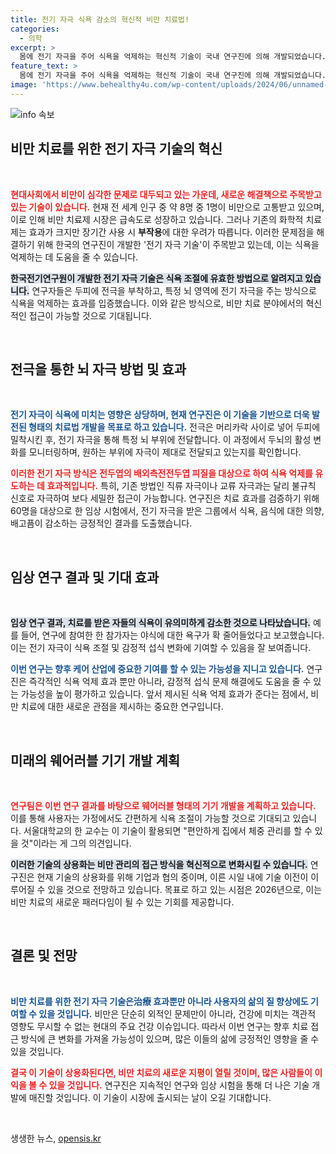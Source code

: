 ```yaml
---
title: 전기 자극 식욕 감소의 혁신적 비만 치료법!
categories:
  - 의학
excerpt: >
  몸에 전기 자극을 주어 식욕을 억제하는 혁신적 기술이 국내 연구진에 의해 개발되었습니다. 이 방법은 기존의 약물치료의 부작용을 피할 수 있는 대안으로, 향후 웨어러블 기기로 상용화될 전망입니다!
feature_text: >
  몸에 전기 자극을 주어 식욕을 억제하는 혁신적 기술이 국내 연구진에 의해 개발되었습니다. 이 방법은 기존의 약물치료의 부작용을 피할 수 있는 대안으로, 향후 웨어러블 기기로 상용화될 전망입니다!
image: 'https://www.behealthy4u.com/wp-content/uploads/2024/06/unnamed-file.png'
---
```


<p><img src="https://www.behealthy4u.com/wp-content/uploads/2024/06/unnamed-file.png" alt="info 속보" /></p>

<h2 data-ke-size="size26">비만 치료를 위한 전기 자극 기술의 혁신</h2>

<p data-ke-size="size16">&nbsp;</p>

<p><b><span style="color: #ee2323;">현대사회에서 비만이 심각한 문제로 대두되고 있는 가운데, 새로운 해결책으로 주목받고 있는 기술이 있습니다.</span></b> 현재 전 세계 인구 중 약 8명 중 1명이 비만으로 고통받고 있으며, 이로 인해 비만 치료제 시장은 급속도로 성장하고 있습니다. 그러나 기존의 화학적 치료제는 효과가 크지만 장기간 사용 시 <b>부작용</b>에 대한 우려가 따릅니다. 이러한 문제점을 해결하기 위해 한국의 연구진이 개발한 '전기 자극 기술'이 주목받고 있는데, 이는 식욕을 억제하는 데 도움을 줄 수 있습니다. </p>

<p><b><span style="background-color: #21538527;">한국전기연구원이 개발한 전기 자극 기술은 식욕 조절에 유효한 방법으로 알려지고 있습니다.</span></b> 연구자들은 두피에 전극을 부착하고, 특정 뇌 영역에 전기 자극을 주는 방식으로 식욕을 억제하는 효과를 입증했습니다. 이와 같은 방식으로, 비만 치료 분야에서의 혁신적인 접근이 가능할 것으로 기대됩니다.</p>

<p data-ke-size="size16">&nbsp;</p>

<h2 data-ke-size="size26">전극을 통한 뇌 자극 방법 및 효과</h2>

<p data-ke-size="size16">&nbsp;</p>

<p><b><span style="color: #1a5490;">전기 자극이 식욕에 미치는 영향은 상당하며, 현재 연구진은 이 기술을 기반으로 더욱 발전된 형태의 치료법 개발을 목표로 하고 있습니다.</span></b> 전극은 머리카락 사이로 넣어 두피에 밀착시킨 후, 전기 자극을 통해 특정 뇌 부위에 전달합니다. 이 과정에서 두뇌의 활성 변화를 모니터링하며, 원하는 부위에 자극이 제대로 전달되고 있는지를 확인합니다.</p>

<p><b><span style="color: #ee2323;">이러한 전기 자극 방식은 전두엽의 배외측전전두엽 피질을 대상으로 하여 식욕 억제를 유도하는 데 효과적입니다.</span></b> 특히, 기존 방법인 직류 자극이나 교류 자극과는 달리 불규칙 신호로 자극하여 보다 세밀한 접근이 가능합니다. 연구진은 치료 효과를 검증하기 위해 60명을 대상으로 한 임상 시험에서, 전기 자극을 받은 그룹에서 식욕, 음식에 대한 의향, 배고픔이 감소하는 긍정적인 결과를 도출했습니다.</p>

<p data-ke-size="size16">&nbsp;</p>

<h2 data-ke-size="size26">임상 연구 결과 및 기대 효과</h2>

<p data-ke-size="size16">&nbsp;</p>

<p><b><span style="background-color: #21538527;">임상 연구 결과, 치료를 받은 자들의 식욕이 유의미하게 감소한 것으로 나타났습니다.</span></b> 예를 들어, 연구에 참여한 한 참가자는 야식에 대한 욕구가 확 줄어들었다고 보고했습니다. 이는 전기 자극이 식욕 조절 및 감정적 섭식 변화에 기여할 수 있음을 잘 보여줍니다.</p>

<p><b><span style="color: #1a5490;">이번 연구는 향후 케어 산업에 중요한 기여를 할 수 있는 가능성을 지니고 있습니다.</span></b> 연구진은 즉각적인 식욕 억제 효과 뿐만 아니라, 감정적 섭식 문제 해결에도 도움을 줄 수 있는 가능성을 높이 평가하고 있습니다. 앞서 제시된 식욕 억제 효과가 준다는 점에서, 비만 치료에 대한 새로운 관점을 제시하는 중요한 연구입니다.</p>

<p data-ke-size="size16">&nbsp;</p>

<h2 data-ke-size="size26">미래의 웨어러블 기기 개발 계획</h2>

<p data-ke-size="size16">&nbsp;</p>

<p><b><span style="color: #ee2323;">연구팀은 이번 연구 결과를 바탕으로 웨어러블 형태의 기기 개발을 계획하고 있습니다.</span></b> 이를 통해 사용자는 가정에서도 간편하게 식욕 조절이 가능할 것으로 기대되고 있습니다. 서울대학교의 한 교수는 이 기술이 활용되면 "편안하게 집에서 체중 관리를 할 수 있을 것"이라는 게 그의 의견입니다.</p>

<p><b><span style="background-color: #21538527;">이러한 기술의 상용화는 비만 관리의 접근 방식을 혁신적으로 변화시킬 수 있습니다.</span></b> 연구진은 현재 기술의 상용화를 위해 기업과 협의 중이며, 이른 시일 내에 기술 이전이 이루어질 수 있을 것으로 전망하고 있습니다. 목표로 하고 있는 시점은 2026년으로, 이는 비만 치료의 새로운 패러다임이 될 수 있는 기회를 제공합니다.</p>

<p data-ke-size="size16">&nbsp;</p>

<h2 data-ke-size="size26">결론 및 전망</h2>

<p data-ke-size="size16">&nbsp;</p>

<p><b><span style="color: #1a5490;">비만 치료를 위한 전기 자극 기술은治療 효과뿐만 아니라 사용자의 삶의 질 향상에도 기여할 수 있을 것입니다.</span></b> 비만은 단순히 외적인 문제만이 아니라, 건강에 미치는 객관적 영향도 무시할 수 없는 현대의 주요 건강 이슈입니다. 따라서 이번 연구는 향후 치료 접근 방식에 큰 변화를 가져올 가능성이 있으며, 많은 이들의 삶에 긍정적인 영향을 줄 수 있을 것입니다. </p>

<p><b><span style="color: #ee2323;">결국 이 기술이 상용화된다면, 비만 치료의 새로운 지평이 열릴 것이며, 많은 사람들이 이익을 볼 수 있을 것입니다.</span></b> 연구진은 지속적인 연구와 임상 시험을 통해 더 나은 기술 개발에 매진할 것입니다. 이 기술이 시장에 출시되는 날이 오길 기대합니다.</p>

<p data-ke-size="size16">&nbsp;</p>
생생한 뉴스, <a href="https://opensis.kr" rel="dofollow">opensis.kr</a>


